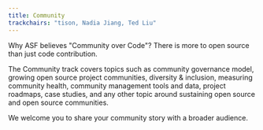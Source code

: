 ```yaml
---
title: Community
trackchairs: "tison, Nadia Jiang, Ted Liu"
---
```


Why ASF believes "Community over Code"? There is more to open source than just code contribution.

The Community track covers topics such as community governance model, growing open source project communities, diversity & inclusion, measuring community health, community management tools and data, project roadmaps, case studies, and any other topic around sustaining open source and open source communities.

We welcome you to share your community story with a broader audience.
